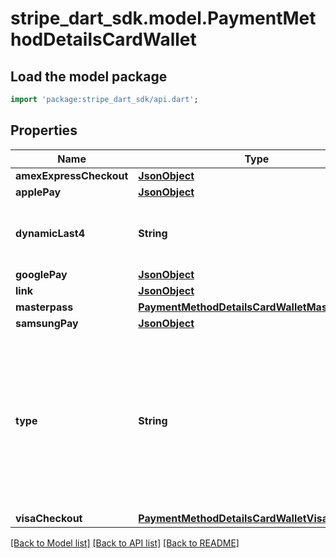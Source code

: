 # stripe_dart_sdk.model.PaymentMethodDetailsCardWallet

## Load the model package
```dart
import 'package:stripe_dart_sdk/api.dart';
```

## Properties
Name | Type | Description | Notes
------------ | ------------- | ------------- | -------------
**amexExpressCheckout** | [**JsonObject**](.md) |  | [optional] 
**applePay** | [**JsonObject**](.md) |  | [optional] 
**dynamicLast4** | **String** | (For tokenized numbers only.) The last four digits of the device account number. | [optional] 
**googlePay** | [**JsonObject**](.md) |  | [optional] 
**link** | [**JsonObject**](.md) |  | [optional] 
**masterpass** | [**PaymentMethodDetailsCardWalletMasterpass**](PaymentMethodDetailsCardWalletMasterpass.md) |  | [optional] 
**samsungPay** | [**JsonObject**](.md) |  | [optional] 
**type** | **String** | The type of the card wallet, one of `amex_express_checkout`, `apple_pay`, `google_pay`, `masterpass`, `samsung_pay`, `visa_checkout`, or `link`. An additional hash is included on the Wallet subhash with a name matching this value. It contains additional information specific to the card wallet type. | 
**visaCheckout** | [**PaymentMethodDetailsCardWalletVisaCheckout**](PaymentMethodDetailsCardWalletVisaCheckout.md) |  | [optional] 

[[Back to Model list]](../README.md#documentation-for-models) [[Back to API list]](../README.md#documentation-for-api-endpoints) [[Back to README]](../README.md)


